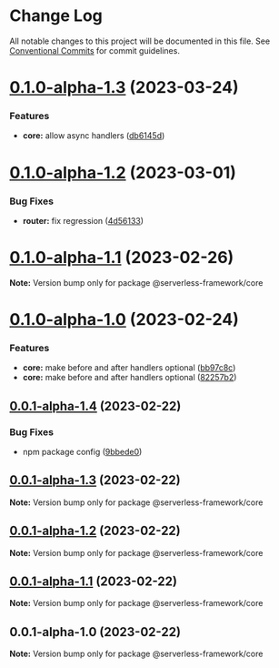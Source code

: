 # Change Log

All notable changes to this project will be documented in this file.
See [Conventional Commits](https://conventionalcommits.org) for commit guidelines.

# [0.1.0-alpha-1.3](https://github.com/Edwin-Luijten/serverless-framework/compare/@serverless-framework/core@0.1.0-alpha-1.2...@serverless-framework/core@0.1.0-alpha-1.3) (2023-03-24)


### Features

* **core:** allow async handlers ([db6145d](https://github.com/Edwin-Luijten/serverless-framework/commit/db6145d60125d053e0716e0ef7ba70a68a12fcff))





# [0.1.0-alpha-1.2](https://github.com/Edwin-Luijten/serverless-framework/compare/@serverless-framework/core@0.1.0-alpha-1.1...@serverless-framework/core@0.1.0-alpha-1.2) (2023-03-01)


### Bug Fixes

* **router:** fix regression ([4d56133](https://github.com/Edwin-Luijten/serverless-framework/commit/4d56133e1e2ac60068261e402f62020932714ef3))





# [0.1.0-alpha-1.1](https://github.com/Edwin-Luijten/serverless-framework/compare/@serverless-framework/core@0.1.0-alpha-1.0...@serverless-framework/core@0.1.0-alpha-1.1) (2023-02-26)

**Note:** Version bump only for package @serverless-framework/core





# [0.1.0-alpha-1.0](https://github.com/Edwin-Luijten/serverless-framework/compare/@serverless-framework/core@0.0.1-alpha-1.4...@serverless-framework/core@0.1.0-alpha-1.0) (2023-02-24)


### Features

* **core:** make before and after handlers optional ([bb97c8c](https://github.com/Edwin-Luijten/serverless-framework/commit/bb97c8cc7c0611304d42595e492157c5af1c36ba))
* **core:** make before and after handlers optional ([82257b2](https://github.com/Edwin-Luijten/serverless-framework/commit/82257b26dfa9bdaf99a726aa8859bb863eff15d9))





## [0.0.1-alpha-1.4](https://github.com/Edwin-Luijten/serverless-framework/compare/@serverless-framework/core@0.0.1-alpha-1.3...@serverless-framework/core@0.0.1-alpha-1.4) (2023-02-22)


### Bug Fixes

* npm package config ([9bbede0](https://github.com/Edwin-Luijten/serverless-framework/commit/9bbede0609d0630ce5486256e47cad6893455233))





## [0.0.1-alpha-1.3](https://github.com/Edwin-Luijten/serverless-framework/compare/@serverless-framework/core@0.0.1-alpha-1.2...@serverless-framework/core@0.0.1-alpha-1.3) (2023-02-22)

**Note:** Version bump only for package @serverless-framework/core





## [0.0.1-alpha-1.2](https://github.com/Edwin-Luijten/serverless-framework/compare/@serverless-framework/core@0.0.1-alpha-1.1...@serverless-framework/core@0.0.1-alpha-1.2) (2023-02-22)

**Note:** Version bump only for package @serverless-framework/core





## [0.0.1-alpha-1.1](https://github.com/Edwin-Luijten/serverless-framework/compare/@serverless-framework/core@0.0.1-alpha-1.0...@serverless-framework/core@0.0.1-alpha-1.1) (2023-02-22)

**Note:** Version bump only for package @serverless-framework/core





## 0.0.1-alpha-1.0 (2023-02-22)

**Note:** Version bump only for package @serverless-framework/core
